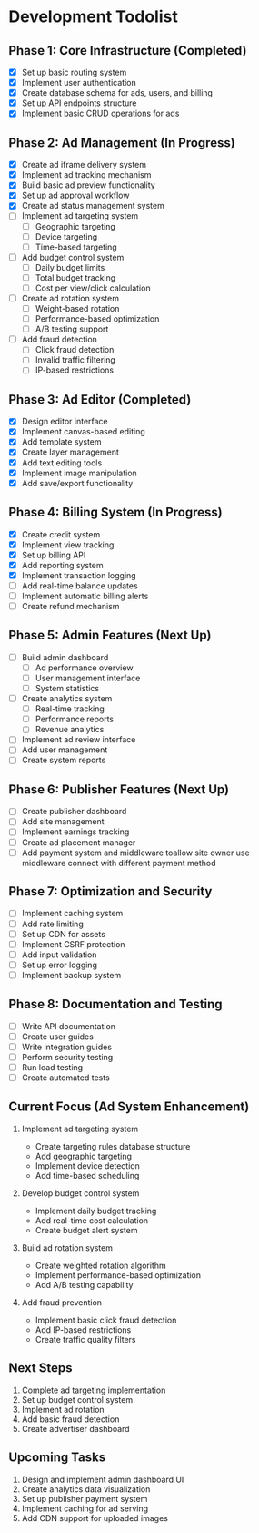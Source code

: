 # Development Todolist

## Phase 1: Core Infrastructure (Completed)
- [x] Set up basic routing system
- [x] Implement user authentication
- [x] Create database schema for ads, users, and billing
- [x] Set up API endpoints structure
- [x] Implement basic CRUD operations for ads

## Phase 2: Ad Management (In Progress)
- [x] Create ad iframe delivery system
- [x] Implement ad tracking mechanism
- [x] Build basic ad preview functionality
- [x] Set up ad approval workflow
- [x] Create ad status management system
- [ ] Implement ad targeting system
  - [ ] Geographic targeting
  - [ ] Device targeting
  - [ ] Time-based targeting
- [ ] Add budget control system
  - [ ] Daily budget limits
  - [ ] Total budget tracking
  - [ ] Cost per view/click calculation
- [ ] Create ad rotation system
  - [ ] Weight-based rotation
  - [ ] Performance-based optimization
  - [ ] A/B testing support
- [ ] Add fraud detection
  - [ ] Click fraud detection
  - [ ] Invalid traffic filtering
  - [ ] IP-based restrictions

## Phase 3: Ad Editor (Completed)
- [x] Design editor interface
- [x] Implement canvas-based editing
- [x] Add template system
- [x] Create layer management
- [x] Add text editing tools
- [x] Implement image manipulation
- [x] Add save/export functionality

## Phase 4: Billing System (In Progress)
- [x] Create credit system
- [x] Implement view tracking
- [x] Set up billing API
- [x] Add reporting system
- [x] Implement transaction logging
- [ ] Add real-time balance updates
- [ ] Implement automatic billing alerts
- [ ] Create refund mechanism

## Phase 5: Admin Features (Next Up)
- [ ] Build admin dashboard
  - [ ] Ad performance overview
  - [ ] User management interface
  - [ ] System statistics
- [ ] Create analytics system
  - [ ] Real-time tracking
  - [ ] Performance reports
  - [ ] Revenue analytics
- [ ] Implement ad review interface
- [ ] Add user management
- [ ] Create system reports

## Phase 6: Publisher Features (Next Up)
- [ ] Create publisher dashboard
- [ ] Add site management
- [ ] Implement earnings tracking
- [ ] Create ad placement manager
- [ ] Add payment system and middleware toallow site owner use middleware connect with different payment method

## Phase 7: Optimization and Security
- [ ] Implement caching system
- [ ] Add rate limiting
- [ ] Set up CDN for assets
- [ ] Implement CSRF protection
- [ ] Add input validation
- [ ] Set up error logging
- [ ] Implement backup system

## Phase 8: Documentation and Testing
- [ ] Write API documentation
- [ ] Create user guides
- [ ] Write integration guides
- [ ] Perform security testing
- [ ] Run load testing
- [ ] Create automated tests

## Current Focus (Ad System Enhancement)
1. Implement ad targeting system
   - Create targeting rules database structure
   - Add geographic targeting
   - Implement device detection
   - Add time-based scheduling

2. Develop budget control system
   - Implement daily budget tracking
   - Add real-time cost calculation
   - Create budget alert system

3. Build ad rotation system
   - Create weighted rotation algorithm
   - Implement performance-based optimization
   - Add A/B testing capability

4. Add fraud prevention
   - Implement basic click fraud detection
   - Add IP-based restrictions
   - Create traffic quality filters

## Next Steps
1. Complete ad targeting implementation
2. Set up budget control system
3. Implement ad rotation
4. Add basic fraud detection
5. Create advertiser dashboard

## Upcoming Tasks
1. Design and implement admin dashboard UI
2. Create analytics data visualization
3. Set up publisher payment system
4. Implement caching for ad serving
5. Add CDN support for uploaded images 